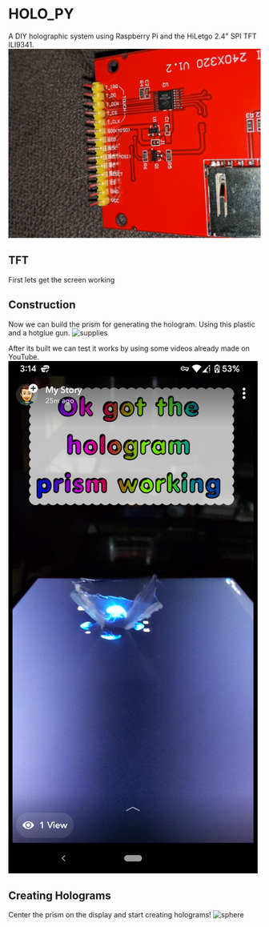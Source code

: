 # HOLO_PY
A DIY holographic system using Raspberry Pi and the HiLetgo 2.4" SPI TFT ILI9341. 
![tft](https://raw.githubusercontent.com/cas1m1r/HoloPy/main/imgs/tft24.jpg)

## TFT
First lets get the screen working


## Construction 
Now we can build the prism for generating the hologram. Using this plastic and a hotglue gun. 
![supplies](https://raw.githubusercontent.com/cas1m1r/HoloPy/main/imgs/prismSupplies.jpg)

After its built we can test it works by using some videos already made on YouTube. 
![test](https://raw.githubusercontent.com/cas1m1r/HoloPy/main/imgs/prismTest.png)

## Creating Holograms 
Center the prism on the display and start creating holograms!
![sphere](https://raw.githubusercontent.com/cas1m1r/HoloPy/main/imgs/holosphere.jpg)